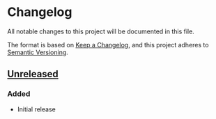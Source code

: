 # Changelog

All notable changes to this project will be documented in this file.

The format is based on [Keep a Changelog](https://keepachangelog.com/en/1.0.0/),
and this project adheres to [Semantic Versioning](https://semver.org/spec/v2.0.0.html).

## [Unreleased]


### Added

- Initial release

[Unreleased]: https://github.com/aws-samples/amazon-transcribe-live-call-analytics/compare/v0.1.0...develop
[0.1.0]: https://github.com/aws-samples/amazon-transcribe-live-call-analytics/releases/tag/v0.1.0
